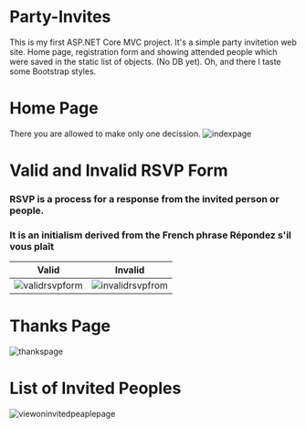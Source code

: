 # Party-Invites
This is my first ASP.NET Core MVC project. It's a simple party invitetion web site. Home page, registration form and showing attended people which were saved in the static list of objects. (No DB yet). Oh, and there I taste some Bootstrap styles.

# Home Page
There you are allowed to make only one decission.
![indexpage](https://user-images.githubusercontent.com/24496601/37935575-b4362430-315a-11e8-9da1-e799af286059.png)

# Valid and Invalid RSVP Form
### RSVP is a process for a response from the invited person or people. 
### It is an initialism derived from the French phrase Répondez s'il vous plaît
| Valid | Invalid |
|-------|---------|
|![validrsvpform](https://user-images.githubusercontent.com/24496601/37935766-71f0180a-315b-11e8-9ca4-2ec08a868387.png)|![invalidrsvpfrom](https://user-images.githubusercontent.com/24496601/37935764-6e668610-315b-11e8-80af-031ce81c99d9.png)|

# Thanks Page
![thankspage](https://user-images.githubusercontent.com/24496601/37935771-759be984-315b-11e8-899d-3ec4257df9e6.png)

# List of Invited Peoples
![viewoninvitedpeaplepage](https://user-images.githubusercontent.com/24496601/37935773-780fdbc6-315b-11e8-8117-d38b37993e44.png)

